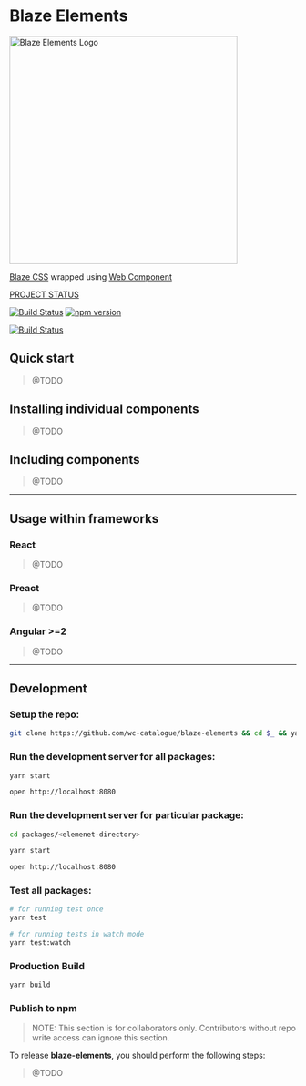 # Blaze Elements

<img alt="Blaze Elements Logo" src="https://wc-catalogue.github.io/blaze-elements/blaze-elements-logo.svg" width="400">

[Blaze CSS](http://blazecss.com/) wrapped using [Web Component](http://webcomponents.org/)

[PROJECT STATUS](https://github.com/wc-catalogue/blaze-elements/milestones)

[![Build Status](https://travis-ci.org/wc-catalogue/blaze-elements.svg?branch=master)](https://travis-ci.org/wc-catalogue/blaze-elements)
[![npm version](https://badge.fury.io/js/blaze-elements.svg)](https://badge.fury.io/js/blaze-elements)

[![Build Status](https://saucelabs.com/browser-matrix/elmariofredo.svg)](https://saucelabs.com/beta/builds/de2a9d3d2222445290dd8e29ba80de84)


## Quick start

> @TODO

## Installing individual components

> @TODO

## Including components

> @TODO

---

## Usage within frameworks

### React

> @TODO

### Preact

> @TODO

### Angular >=2

> @TODO

---

## Development

### Setup the repo:

```bash
git clone https://github.com/wc-catalogue/blaze-elements && cd $_ && yarn
```

### Run the development server for all packages:

```bash
yarn start

open http://localhost:8080
```

### Run the development server for particular package:

```bash
cd packages/<elemenet-directory>

yarn start

open http://localhost:8080
```

### Test all packages:

```bash
# for running test once
yarn test

# for running tests in watch mode
yarn test:watch
```

### Production Build
```bash
yarn build
```

### Publish to npm

> NOTE: This section is for collaborators only. Contributors without repo write access can ignore this section.

To release **blaze-elements**, you should perform the following steps:

> @TODO
